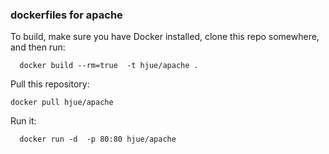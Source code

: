 ### dockerfiles for apache

To build, make sure you have Docker installed, clone this repo somewhere, and then run:

	  docker build --rm=true  -t hjue/apache .

Pull this repository:

    docker pull hjue/apache
        
Run it:
    
	  docker run -d  -p 80:80 hjue/apache